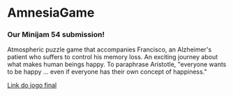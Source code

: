 # AmnesiaGame
### Our Minijam 54 submission!
Atmospheric puzzle game that accompanies Francisco, an Alzheimer's patient who suffers to control his memory loss. An exciting journey about what makes human beings happy. To paraphrase Aristotle, "everyone wants to be happy ... even if everyone has their own concept of happiness."

[Link do jogo final](https://dnmaster.itch.io/amnesis)
